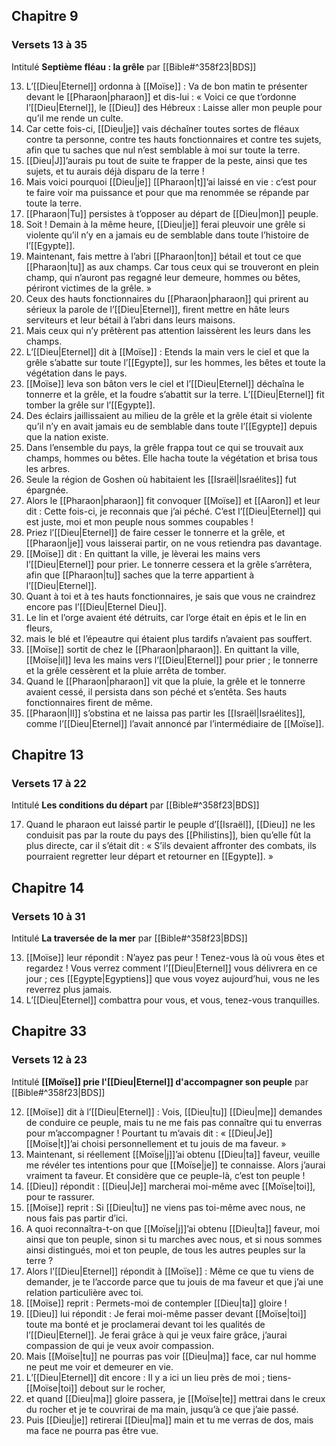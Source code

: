 ## Chapitre 9
### Versets 13 à 35
Intitulé **Septième fléau : la grêle** par [[Bible#^358f23|BDS]]

13) L’[[Dieu|Eternel]] ordonna à [[Moïse]] : Va de bon matin te présenter devant le [[Pharaon|pharaon]] et dis-lui : « Voici ce que t’ordonne l’[[Dieu|Eternel]], le [[Dieu]] des Hébreux : Laisse aller mon peuple pour qu’il me rende un culte.
14) Car cette fois-ci, [[Dieu|je]] vais déchaîner toutes sortes de fléaux contre ta personne, contre tes hauts fonctionnaires et contre tes sujets, afin que tu saches que nul n’est semblable à moi sur toute la terre.
15) [[Dieu|J]]’aurais pu tout de suite te frapper de la peste, ainsi que tes sujets, et tu aurais déjà disparu de la terre !
16) Mais voici pourquoi [[Dieu|je]] [[Pharaon|t]]’ai laissé en vie : c’est pour te faire voir ma puissance et pour que ma renommée se répande par toute la terre.
17) [[Pharaon|Tu]] persistes à t’opposer au départ de [[Dieu|mon]] peuple.
18) Soit ! Demain à la même heure, [[Dieu|je]] ferai pleuvoir une grêle si violente qu’il n’y en a jamais eu de semblable dans toute l’histoire de l’[[Egypte]].
19) Maintenant, fais mettre à l’abri [[Pharaon|ton]] bétail et tout ce que [[Pharaon|tu]] as aux champs. Car tous ceux qui se trouveront en plein champ, qui n’auront pas regagné leur demeure, hommes ou bêtes, périront victimes de la grêle. »
20) Ceux des hauts fonctionnaires du [[Pharaon|pharaon]] qui prirent au sérieux la parole de l’[[Dieu|Eternel]], firent mettre en hâte leurs serviteurs et leur bétail à l’abri dans leurs maisons.
21) Mais ceux qui n’y prêtèrent pas attention laissèrent les leurs dans les champs.
22) L’[[Dieu|Eternel]] dit à [[Moïse]] : Etends la main vers le ciel et que la grêle s’abatte sur toute l’[[Egypte]], sur les hommes, les bêtes et toute la végétation dans le pays.
23) [[Moïse]] leva son bâton vers le ciel et l’[[Dieu|Eternel]] déchaîna le tonnerre et la grêle, et la foudre s’abattit sur la terre. L’[[Dieu|Eternel]] fit tomber la grêle sur l’[[Egypte]].
24) Des éclairs jaillissaient au milieu de la grêle et la grêle était si violente qu’il n’y en avait jamais eu de semblable dans toute l’[[Egypte]] depuis que la nation existe.
25) Dans l’ensemble du pays, la grêle frappa tout ce qui se trouvait aux champs, hommes ou bêtes. Elle hacha toute la végétation et brisa tous les arbres.
26) Seule la région de Goshen où habitaient les [[Israël|Israélites]] fut épargnée.
27) Alors le [[Pharaon|pharaon]] fit convoquer [[Moïse]] et [[Aaron]] et leur dit : Cette fois-ci, je reconnais que j’ai péché. C’est l’[[Dieu|Eternel]] qui est juste, moi et mon peuple nous sommes coupables !
28) Priez l’[[Dieu|Eternel]] de faire cesser le tonnerre et la grêle, et [[Pharaon|je]] vous laisserai partir, on ne vous retiendra pas davantage.
29) [[Moïse]] dit : En quittant la ville, je lèverai les mains vers l’[[Dieu|Eternel]] pour prier. Le tonnerre cessera et la grêle s’arrêtera, afin que [[Pharaon|tu]] saches que la terre appartient à l’[[Dieu|Eternel]].
30) Quant à toi et à tes hauts fonctionnaires, je sais que vous ne craindrez encore pas l’[[Dieu|Eternel Dieu]].
31) Le lin et l’orge avaient été détruits, car l’orge était en épis et le lin en fleurs,
32) mais le blé et l’épeautre qui étaient plus tardifs n’avaient pas souffert.
33) [[Moïse]] sortit de chez le [[Pharaon|pharaon]]. En quittant la ville, [[Moïse|il]] leva les mains vers l’[[Dieu|Eternel]] pour prier ; le tonnerre et la grêle cessèrent et la pluie arrêta de tomber.
34) Quand le [[Pharaon|pharaon]] vit que la pluie, la grêle et le tonnerre avaient cessé, il persista dans son péché et s’entêta. Ses hauts fonctionnaires firent de même.
35) [[Pharaon|Il]] s’obstina et ne laissa pas partir les [[Israël|Israélites]], comme l’[[Dieu|Eternel]] l’avait annoncé par l’intermédiaire de [[Moïse]].
## Chapitre 13
### Versets 17 à 22
Intitulé **Les conditions du départ** par [[Bible#^358f23|BDS]]

17) Quand le pharaon eut laissé partir le peuple d’[[Israël]], [[Dieu]] ne les conduisit pas par la route du pays des [[Philistins]], bien qu’elle fût la plus directe, car il s’était dit : « S’ils devaient affronter des combats, ils pourraient regretter leur départ et retourner en [[Egypte]]. »

## Chapitre 14
### Versets 10 à 31
Intitulé **La traversée de la mer** par [[Bible#^358f23|BDS]]

13) [[Moïse]] leur répondit : N’ayez pas peur ! Tenez-vous là où vous êtes et regardez ! Vous verrez comment l’[[Dieu|Eternel]] vous délivrera en ce jour ; ces [[Egypte|Egyptiens]] que vous voyez aujourd’hui, vous ne les reverrez plus jamais.
14) L’[[Dieu|Eternel]] combattra pour vous, et vous, tenez-vous tranquilles.
## Chapitre 33
### Versets 12 à 23
Intitulé **[[Moïse]] prie l'[[Dieu|Eternel]] d'accompagner son peuple** par [[Bible#^358f23|BDS]]

12) [[Moïse]] dit à l’[[Dieu|Eternel]] : Vois, [[Dieu|tu]] [[Dieu|me]] demandes de conduire ce peuple, mais tu ne me fais pas connaître qui tu enverras pour m’accompagner ! Pourtant tu m’avais dit : « [[Dieu|Je]] [[Moïse|t]]’ai choisi personnellement et tu jouis de ma faveur. »
13) Maintenant, si réellement [[Moïse|j]]’ai obtenu [[Dieu|ta]] faveur, veuille me révéler tes intentions pour que [[Moïse|je]] te connaisse. Alors j’aurai vraiment ta faveur. Et considère que ce peuple-là, c’est ton peuple !
14) [[Dieu]] répondit : [[Dieu|Je]] marcherai moi-même avec [[Moïse|toi]], pour te rassurer.
15) [[Moïse]] reprit : Si [[Dieu|tu]] ne viens pas toi-même avec nous, ne nous fais pas partir d’ici.
16) A quoi reconnaîtra-t-on que [[Moïse|j]]’ai obtenu [[Dieu|ta]] faveur, moi ainsi que ton peuple, sinon si tu marches avec nous, et si nous sommes ainsi distingués, moi et ton peuple, de tous les autres peuples sur la terre ?
17) Alors l’[[Dieu|Eternel]] répondit à [[Moïse]] : Même ce que tu viens de demander, je te l’accorde parce que tu jouis de ma faveur et que j’ai une relation particulière avec toi.
18) [[Moïse]] reprit : Permets-moi de contempler [[Dieu|ta]] gloire !
19) [[Dieu]] lui répondit : Je ferai moi-même passer devant [[Moïse|toi]] toute ma bonté et je proclamerai devant toi les qualités de l’[[Dieu|Eternel]]. Je ferai grâce à qui je veux faire grâce, j’aurai compassion de qui je veux avoir compassion.
20) Mais [[Moïse|tu]] ne pourras pas voir [[Dieu|ma]] face, car nul homme ne peut me voir et demeurer en vie.
21) L’[[Dieu|Eternel]] dit encore : Il y a ici un lieu près de moi ; tiens-[[Moïse|toi]] debout sur le rocher,
22) et quand [[Dieu|ma]] gloire passera, je [[Moïse|te]] mettrai dans le creux du rocher et je te couvrirai de ma main, jusqu’à ce que j’aie passé.
23) Puis [[Dieu|je]] retirerai [[Dieu|ma]] main et tu me verras de dos, mais ma face ne pourra pas être vue.
